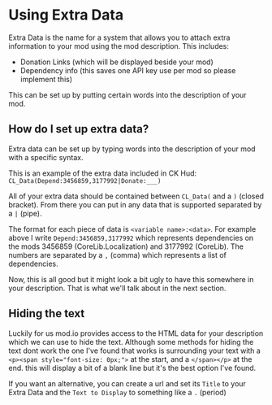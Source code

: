 # Using Extra Data

Extra Data is the name for a system that allows you to attach extra information to your mod using the mod description. This includes:
- Donation Links (which will be displayed beside your mod)
- Dependency info (this saves one API key use per mod so please implement this)

This can be set up by putting certain words into the description of your mod.

## How do I set up extra data?

Extra data can be set up by typing words into the description of your mod with a specific syntax.

This is an example of the extra data included in CK Hud:
`CL_Data(Depend:3456859,3177992|Donate:___)`

All of your extra data should be contained between `CL_Data(` and a `)` (closed bracket). From there you can put in any data that is supported separated by a `|` (pipe).

The format for each piece of data is `<variable name>:<data>`. For example above I write `Depend:3456859,3177992` which represents dependencies on the mods 3456859 (CoreLib.Localization) and 3177992 (CoreLib). The numbers are separated by a `,` (comma) which represents a list of dependencies.

Now, this is all good but it might look a bit ugly to have this somewhere in your description. That is what we'll talk about in the next section.

## Hiding the text
Luckily for us mod.io provides access to the HTML data for your description which we can use to hide the text. Although some methods for hiding the text dont work the one I've found that works is surrounding your text with a `<p><span style="font-size: 0px;">` at the start, and a `</span></p>` at the end. this will display a bit of a blank line but it's the best option I've found.

If you want an alternative, you can create a url and set its `Title` to your Extra Data and the `Text to Display` to something like a `.` (period)

